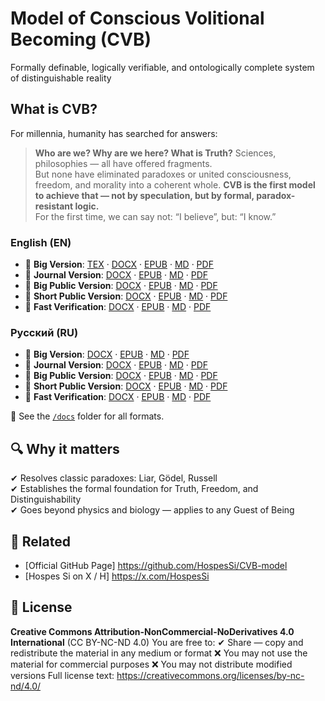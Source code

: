# Model of Conscious Volitional Becoming (CVB)
Formally definable, logically verifiable, 
and ontologically complete system of distinguishable reality  

## What is CVB?
   For millennia, humanity has searched for answers:
> **Who are we? Why are we here? What is Truth?**
Sciences, philosophies — all have offered fragments.  
But none have eliminated paradoxes or united consciousness, 
freedom, and morality into a coherent whole.
   **CVB is the first model to achieve that — not 
by speculation, but by formal, paradox-resistant logic.**  
   For the first time, we can say not:
      “I believe”, but: “I know.”

### English (EN)
- 📘 **Big Version**: [TEX](./docs/CVB_Big_Version_8.7_EN.tex) · [DOCX](./docs/CVB_Big_Version_8.7_EN.docx) · [EPUB](./docs/CVB_Big_Version_8.7_EN.epub) · [MD](./docs/CVB_Big_Version_8.7_EN.md) · [PDF](./docs/CVB_Big_Version_8.7_EN.pdf)
- 📑 **Journal Version**: [DOCX](./docs/CVB_Journal_Version_8.7_EN.docx) · [EPUB](./docs/CVB_Journal_Version_8.7_EN.epub) · [MD](./docs/CVB_Journal_Version_8.7_EN.md) · [PDF](./docs/CVB_Journal_Version_8.7_EN.pdf)
- 📣 **Big Public Version**: [DOCX](./docs/CVB_Big_Public_Version_8.7_EN.docx) · [EPUB](./docs/CVB_Big_Public_Version_8.7_EN.epub) · [MD](./docs/CVB_Big_Public_Version_8.7_EN.md) · [PDF](./docs/CVB_Big_Public_Version_8.7_EN.pdf) 
- 📣 **Short Public Version**: [DOCX](./docs/CVB_Short_Public_Version_8.7_EN.docx) · [EPUB](./docs/CVB_Short_Public_Version_8.7_EN.epub) · [MD](./docs/CVB_Short_Public_Version_8.7_EN.md) · [PDF](./docs/CVB_Short_Public_Version_8.7_EN.pdf)
- 📘 **Fast Verification**: [DOCX](./docs/CVB_Fast_Verification_EN.docx) · [EPUB](./docs/CVB_Fast_Verification_EN.epub) · [MD](./docs/CVB_Fast_Verification_EN.md) · [PDF](./docs/CVB_Fast_Verification_EN.pdf)

### Русский (RU)
- 📘 **Big Version**: [DOCX](./docs/CVB_Big_Version_8.7_RU.docx) · [EPUB](./docs/CVB_Big_Version_8.7_RU.epub) · [MD](./docs/CVB_Big_Version_8.7_RU.md) · [PDF](./docs/CVB_Big_Version_8.7_RU.pdf)
- 📑 **Journal Version**: [DOCX](./docs/CVB_Journal_Version_8.7_RU.docx) · [EPUB](./docs/CVB_Journal_Version_8.7_RU.epub) · [MD](./docs/CVB_Journal_Version_8.7_RU.md) · [PDF](./docs/CVB_Journal_Version_8.7_RU.pdf)
- 📣 **Big Public Version**: [DOCX](./docs/CVB_Big_Public_Version_8.7_RU.docx) · [EPUB](./docs/CVB_Big_Public_Version_8.7_RU.epub) · [MD](./docs/CVB_Big_Public_Version_8.7_RU.md) · [PDF](./docs/CVB_Big_Public_Version_8.7_RU.pdf) 
- 📣 **Short Public Version**: [DOCX](./docs/CVB_Short_Public_Version_8.7_RU.docx) · [EPUB](./docs/CVB_Short_Public_Version_8.7_RU.epub) · [MD](./docs/CVB_Short_Public_Version_8.7_RU.md) · [PDF](./docs/CVB_Short_Public_Version_8.7_RU.pdf)
- 📘 **Fast Verification**: [DOCX](./docs/CVB_Fast_Verification_RU.docx) · [EPUB](./docs/CVB_Fast_Verification_RU.epub) · [MD](./docs/CVB_Fast_Verification_RU.md) · [PDF](./docs/CVB_Fast_Verification_RU.pdf)

📁 See the [`/docs`](./docs) folder for all formats.

## 🔍 Why it matters
✔ Resolves classic paradoxes: Liar, Gödel, Russell  
✔ Establishes the formal foundation for Truth, Freedom, and Distinguishability  
✔ Goes beyond physics and biology — applies to any Guest of Being

## 🔗 Related
- [Official GitHub Page] https://github.com/HospesSi/CVB-model  
- [Hospes Si on X / H] https://x.com/HospesSi  

## 📜 License 
**Creative Commons Attribution-NonCommercial-NoDerivatives 4.0 International** (CC BY-NC-ND 4.0)
You are free to:
✔ Share — copy and redistribute the material in any medium or format
❌ You may not use the material for commercial purposes
❌ You may not distribute modified versions
Full license text: https://creativecommons.org/licenses/by-nc-nd/4.0/
